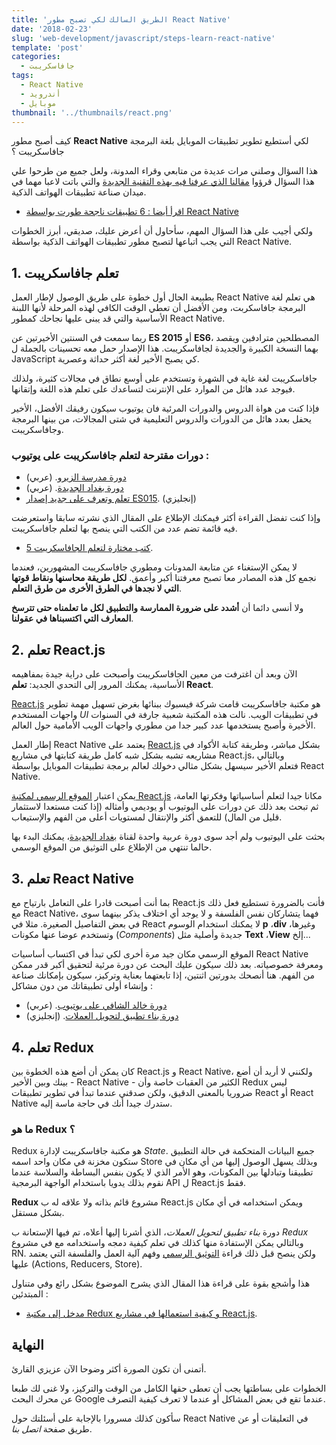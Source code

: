 ```yaml
---
title: 'الطريق السالك لكي تصبح مطور React Native'
date: '2018-02-23'
slug: 'web-development/javascript/steps-learn-react-native'
template: 'post'
categories:
  - جافاسكريبت
tags:
  - React Native
  - أندرويد
  - موبايل
thumbnail: '../thumbnails/react.png'
---
```


كيف أصبح مطور **React Native** لكي أستطيع تطوير تطبيقات الموبايل بلغة البرمجة جافاسكريبت ؟

هذا السؤال وصلني مرات عديدة من متابعي وقراء المدونة، ولعل جميع من طرحوا علي هذا السؤال قرؤوا [مقالنا الذي عرفنا فيه بهذه التقنية الجديدة](https://www.tutomena.com/web-development/javascript/%d9%85%d9%82%d8%af%d9%85%d8%a9-%d8%b9%d9%86-react-native/) والتي باتت لاعبا مهما في ميدان صناعة تطبيقات الهواتف الذكية.

- [اقرأ أيضا : 6 تطبيقات ناجحة طورت بواسطة React Native](https://www.tutomena.com/web-development/javascript/react-javascript-library/)

ولكي أجيب على هذا السؤال المهم، سأحاول أن أعرض عليك، صديقي، أبرز الخطوات التي يجب اتباعها لتصبح مطور تطبيقات الهواتف الذكية بواسطة React Native.

## 1\. تعلم جافاسكريبت

بطبيعة الحال أول خطوة على طريق الوصول لإطار العمل React Native هي تعلم لغة البرمجة جافاسكربت، ومن الأفضل أن تعطي الوقت الكافي لهذه المرحلة لأنها اللبنة الأساسية والتي قد يبنى عليها نجاحك كمطور React Native.

ربما سمعت في السنتين الأخيرتين عن **ES 2015** أو **ES6**، المصطلحين مترادفين ويقصد بهما النسخة الكبيرة والجديدة لجافاسكريبت. هذا الإصدار حمل معه تحسينات بالجملة ل JavaScript كي يصبح الأخير لغة أكثر حداثة وعصرية.

جافاسكريبت لغة غاية في الشهرة وتستخدم على أوسع نطاق في مجالات كثيرة، ولذلك فيوجد عدد هائل من الموارد على الإنترنت لتساعدك على تعلم هذه اللغة وإتقانها.

فإذا كنت من هواة الدروس والدورات المرئية فان يوتيوب سيكون رفيقك الأفضل، الأخير يحفل بعدد هائل من الدورات والدروس التعليمية في شتى المجالات، من بينها البرمجة وجافاسكريبت.

### دورات مقترحة لتعلم جافاسكريبت على يوتيوب :

- [دورة مدرسة الزيرو](https://www.youtube.com/playlist?list=PLDoPjvoNmBAw6p0z0Ek0OjPzeXoqlFlCh). (عربي)
- [دورة بغداد الجديدة](https://www.youtube.com/playlist?list=PLF8OvnCBlEY0fv5T2yTMroCAjKEcWV770). (عربي)
- [تعلم وتعرف على جديد إصدار ES015](https://www.youtube.com/playlist?list=PLillGF-RfqbZ7s3t6ZInY3NjEOOX7hsBv). (إنجليزي)

وإذا كنت تفضل القراءة أكثر فيمكنك الإطلاع على المقال الذي نشرته سابقا واستعرضت فيه قائمة تضم عدد من الكتب التي ينصح بها لتعلم جافاسكريبت.

- [5 كتب مختارة لتعلم الجافاسكريبت](https://www.tutomena.com/web-development/javascript/books-learn-javascript/).

لا يمكن الإستغناء عن متابعة المدونات ومطوري جافاسكريبت المشهورين، فعندما نجمع كل هذه المصادر معا تصبح معرفتنا أكبر وأعمق. **لكل طريقة محاسنها ونقاط قوتها التي لا نجدها في الطرق الأخرى** **من طرق التعلم**.

ولا أنسى دائما أن **أشدد على ضرورة الممارسة والتطبيق لكل ما تعلمناه حتى تترسخ المعارف التي اكتسبناها في عقولنا**.

## 2. تعلم React.js

الآن وبعد أن اغترفت من معين الجافاسكريبت وأصبحت على دراية جيدة بمفاهيمه الأساسية، يمكنك المرور إلى التحدي الجديد: **تعلم React**.

[React.js](https://www.tutomena.com/web-development/javascript/react-javascript-library/) هو مكتبة جافاسكريبت قامت شركة فيسبوك ببنائها بغرض تسهيل مهمة تطوير واجهات المستخدم _UI_ في تطبيقات الويب. نالت هذه المكتبة شعبية جارفة في السنوات الأخيرة وأصبح يستخدمها عدد كبير جدا من مطوري واجهات الويب الأمامية حول العالم.

إطار العمل React Native يعتمد على [React.js](/web-development/javascript/react-javascript-library/) بشكل مباشر، وطريقة كتابة الأكواد في مشاريعه تشبه بشكل شبه كامل طريقة كتابتها في مشاريع React.js، وبالتالي فتعلم الأخير سيسهل بشكل مثالي دخولك لعالم برمجة تطبيقات الموبايل بواسطة React Native.

يمكن اعتبار [الموقع الرسمي لمكتبة React.js](https://reactjs.org/) مكانا جيدا لتعلم أساسياتها وفكرتها العامة، ثم تبحث بعد ذلك عن دورات على اليوتيوب أو يوديمي وأمثاله (إذا كنت مستعدا لاستثمار قليل من المال) للتعمق أكثر والإنتقال لمستويات أعلى من الفهم والإستيعاب.

بحثت على اليوتيوب ولم أجد سوى دورة عربية واحدة لقناة [بغداد الجديدة](https://www.youtube.com/playlist?list=PLF8OvnCBlEY0BbAtCmzeM2IWomY7lK_X4)، يمكنك البدء بها حالما تنتهي من الإطلاع على التوثيق من الموقع الوسمي.

## 3\. تعلم React Native

بما أنت أصبحت قادرا على التعامل بارتياح مع React.js فأنت بالضرورة تستطيع فعل ذلك مع React Native، فهما يتشاركان نفس الفلسفة و لا يوجد أي اختلاف يذكر بينهما سوى في بعض التفاصيل الصغيرة. مثلا في React لا يمكنك استخدام الوسوم **p** ،**div** وغيرها، وتستخدم عوضا عنها مكونات (_Components_) جديدة وأصلية مثل **Text** ،**View** إلخ...

الموقع الرسمي مكان جيد مرة أخرى لكي تبدأ في اكتساب أساسيات React Native ومعرفة خصوصياته. بعد ذلك سيكون عليك البحث عن دورة مرئية لتحقيق أكبر قدر ممكن من الفهم. هنا أنصحك بدورتين اثنتين، إذا تابعتهما بعناية وتركيز، سيكون بإمكانك صناعة وإنشاء أولى تطبيقاتك من دون مشاكل :

- [دورة خالد الشافي على يوتيوب](https://www.youtube.com/playlist?list=PL_aOZuct6oApk0blD7LT4PtdTxCWwAlnb). (عربي)
- [دورة بناء تطبيق لتحويل العملات](https://learn.handlebarlabs.com/p/react-native-basics-build-a-currency-converter). (إنجليزي)

## 4. تعلم Redux

كان يمكن أن أضع هذه الخطوة بين React.js و React Native، ولكنني لا أريد أن أضع بينك وبين الأخير - React Native - الكثير من العقبات خاصة وأن Redux ليس ضروريا بالمعنى الدقيق، ولكن صدقني عندما تبدأ في تطوير تطبيقات React أو React Native ستدرك جيدا أنك في حاجة ماسة إليه.

### ما هو Redux ؟

Redux هو مكتبة جافاسكريبت لإدارة _State_. جميع البيانات المتحكمة في حالة التطبيق ستكون مخزنة في مكان واحد اسمه Store وبذلك يسهل الوصول إليها من أي مكان في تطبيقنا وتبادلها بين المكونات، وهو الأمر الذي لا يكون بنفس البساطة والسلاسة عندما نقوم بذلك يدويا باستخدام الواجهة البرمجية API ل React.js فقط.

**Redux** مشروع قائم بذاته ولا علاقه له ب React.js ويمكن استخدامه في أي مكان بشكل مستقل.

دورة _بناء تطبيق لتحويل العملات_، الذي أشرنا إليها أعلاه، تم فيها الإستعانة ب _Redux_ وبالتالي يمكن الإستفادة منها كذلك في تعلم كيفية دمجه واستخدامه مع في مشروع RN. ولكن ينصح قبل ذلك قراءة [التوثيق الرسمي](https://redux.js.org/) وفهم آلية العمل والفلسفة التي يعتمد عليها (Actions, Reducers, Store).

هذا وأشجع بقوة على قراءة هذا المقال الذي يشرح الموضوع بشكل رائع وفي متناول المبتدئين :

- [مدخل إلى مكتبة Redux و كيفية استعمالها في مشاريع React.js](https://www.tutomena.com/web-development/javascript/redux-library/).

## النهاية

أتمنى أن تكون الصورة أكثر وضوحا الآن عزيزي القارئ.

الخطوات على بساطتها يجب أن تعطى حقها الكامل من الوقت والتركيز، ولا غنى لك طبعا عن محرك البحث Google عندما تقع في بعض المشاكل أو عندما لا تعرف كيفية التصرف.

سأكون كذلك مسرورا بالإجابة على أسئلتك حول React Native في التعليقات أو عن طريق صفحة _اتصل بنا_.
